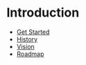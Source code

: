 # Introduction

* [Get Started](/introduction/get-started.md)
* [History](/introduction/history.md)
* [Vision](/introduction/vision.md)
* [Roadmap](/introduction/roadmap.md)



